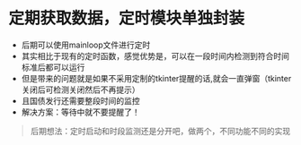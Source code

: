 # 定期获取数据，定时模块单独封装

* 后期可以使用mainloop文件进行定时
* 其实相比于现有的定时函数，感觉优势是，可以在一段时间内检测到符合时间标准后都可以运行
* 但是带来的问题就是如果不采用定制的tkinter提醒的话,就会一直弹窗（tkinter关闭后可检测关闭然后不再提示）
* 且国债发行还需要整段时间的监控
* 解决方案：等待中就不要提醒了！

> 后期想法：定时启动和时段监测还是分开吧，做两个，不同功能不同的实现